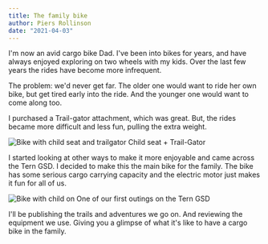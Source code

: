 ```yaml
---
title: The family bike
author: Piers Rollinson
date: "2021-04-03"
---
```


<script>
  import Image1 from '/static/images/bike-setup-2020.jpeg?w=800&webp';
  import Image2 from '/static/images/tern-gsd-first-ride.jpeg?webp';
</script>

I'm now an avid cargo bike Dad. I've been into bikes for years, and have always enjoyed exploring on two wheels with my kids. Over the last few years the rides have become more infrequent.

The problem: we'd never get far. The older one would want to ride her own bike, but get tired early into the ride. And the younger one would want to come along too.

I purchased a Trail-gator attachment, which was great. But, the rides became more difficult and less fun, pulling the extra weight.

<img srcset={Image1} type="image/webp" alt="Bike with child seat and trailgator"/>
Child seat + Trail-Gator

I started looking at other ways to make it more enjoyable and came across the Tern GSD. I decided to make this the main bike for the family. The bike has some serious cargo carrying capacity and the electric motor just makes it fun for all of us.

<img srcset={Image2} type="image/webp" alt="Bike with child on"/>
One of our first outings on the Tern GSD

I'll be publishing the trails and adventures we go on. And reviewing the equipment we use. Giving you a glimpse of what it's like to have a cargo bike in the family.